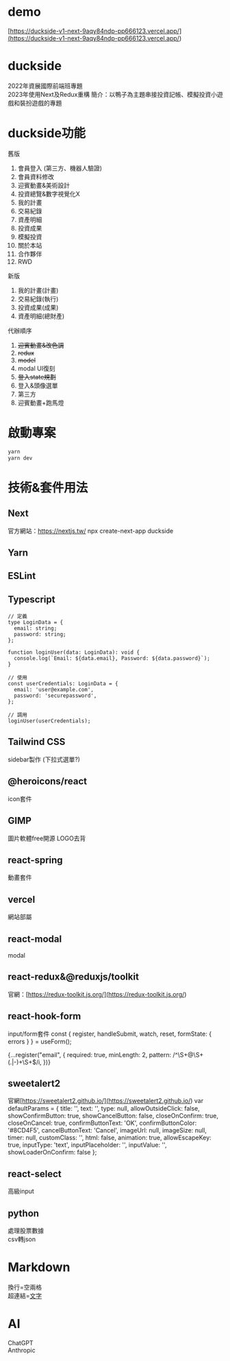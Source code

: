 # demo
[https://duckside-v1-next-9aqy84ndp-pp666123.vercel.app/](<https://duckside-v1-next-9aqy84ndp-pp666123.vercel.app/>)
# duckside
2022年資展國際前端班專題  
2023年使用Next及Redux重構 
簡介：以鴨子為主題串接投資記帳、模擬投資小遊戲和裝扮遊戲的專題  

# duckside功能

舊版

1. 會員登入 (第三方、機器人驗證)
2. 會員資料修改
3. 迎賓動畫&美術設計
4. 投資總覽&數字視覺化X
5. 我的計畫
6. 交易紀錄
7. 資產明細
8. 投資成果
9. 模擬投資
10. 關於本站
11. 合作夥伴
12. RWD  

新版

1. 我的計畫(計畫)
2. 交易紀錄(執行)
3. 投資成果(成果)
4. 資產明細(總財產)

代辦順序

1. ~~迎賓動畫&改色調~~
2. ~~redux~~
1. ~~model~~
1. modal UI復刻
1. ~~登入state規劃~~
3. 登入&頭像選單
4. 第三方
5. 迎賓動畫+跑馬燈

# 啟動專案
```bash
yarn 
yarn dev
```

# 技術&套件用法
## Next
官方網站：https://nextjs.tw/
npx create-next-app duckside
## Yarn
## ESLint
## Typescript
```
// 定義
type LoginData = {
  email: string;
  password: string;
};

function loginUser(data: LoginData): void {
  console.log(`Email: ${data.email}, Password: ${data.password}`);
}

// 使用
const userCredentials: LoginData = {
  email: 'user@example.com',
  password: 'securepassword',
};

// 調用
loginUser(userCredentials);
```
## Tailwind CSS
sidebar製作 (下拉式選單?)
## @heroicons/react
icon套件
## GIMP
圖片軟體free開源
LOGO去背
## react-spring
動畫套件
## vercel
網站部屬
## react-modal
modal
## react-redux&@reduxjs/toolkit
官網：[https://redux-toolkit.js.org/](<https://redux-toolkit.js.org/>)  
## react-hook-form
input/form套件
const { register, handleSubmit, watch, reset, formState: { errors } } = useForm();

{...register("email", {
    required: true,
    minLength: 2,
    pattern: /^\S+@\S+(\.|-)+\S+$/i,
})}
## sweetalert2
官網[https://sweetalert2.github.io/](<https://sweetalert2.github.io/>)
var defaultParams = {
  title: '',
  text: '',
  type: null,
  allowOutsideClick: false,
  showConfirmButton: true,
  showCancelButton: false,
  closeOnConfirm: true,
  closeOnCancel: true,
  confirmButtonText: 'OK',
  confirmButtonColor: '#8CD4F5',
  cancelButtonText: 'Cancel',
  imageUrl: null,
  imageSize: null,
  timer: null,
  customClass: '',
  html: false,
  animation: true,
  allowEscapeKey: true,
  inputType: 'text',
  inputPlaceholder: '',
  inputValue: '',
  showLoaderOnConfirm: false
};
## react-select
高級input
## python 
處理股票數據  
csv轉json
# Markdown
換行=空兩格  
超連結=[文字](<www.test.com>)  

# AI
ChatGPT  
Anthropic  